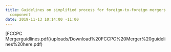 ```yaml
---
title: Guidelines on simplified process for foreign-to-foreign mergers with Nigerian
  component
date: 2019-11-13 10:14:00 -11:00
---
```


[FCCPC Mergerguidlines.pdf(/uploads/Download%20FCCPC%20Merger%20guidelines%20here.pdf)